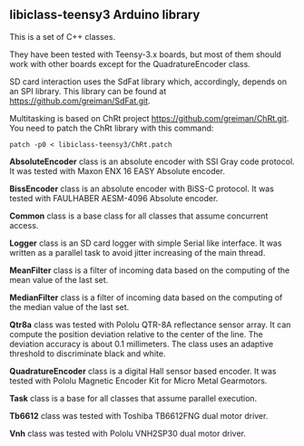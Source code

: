 ## libiclass-teensy3 Arduino library

This is a set of C++ classes.

They have been tested with Teensy-3.x boards, but most of them should work with
other boards except for the QuadratureEncoder class.

SD card interaction uses the SdFat library which, accordingly, depends on an SPI
library. This library can be found at https://github.com/greiman/SdFat.git.

Multitasking is based on ChRt project https://github.com/greiman/ChRt.git. You need
to patch the ChRt library with this command:

	patch -p0 < libiclass-teensy3/ChRt.patch

**AbsoluteEncoder** class is an absolute encoder with SSI Gray code protocol. It was
tested with Maxon ENX 16 EASY Absolute encoder.

**BissEncoder** class is an absolute encoder with BiSS-C protocol. It was tested with
FAULHABER AESM-4096 Absolute encoder.

**Common** class is a base class for all classes that assume concurrent access.

**Logger** class is an SD card logger with simple Serial like interface. It was written
as a parallel task to avoid jitter increasing of the main thread.

**MeanFilter** class is a filter of incoming data based on the computing of the mean
value of the last set.

**MedianFilter** class is a filter of incoming data based on the computing of the
median value of the last set.

**Qtr8a** class was tested with Pololu QTR-8A reflectance sensor array. It can compute
the position deviation relative to the center of the line. The deviation accuracy is about
0.1 millimeters. The class uses an adaptive threshold to discriminate black and white.

**QuadratureEncoder** class is a digital Hall sensor based encoder. It was tested with
Pololu Magnetic Encoder Kit for Micro Metal Gearmotors.

**Task** class is a base for all classes that assume parallel execution.

**Tb6612** class was tested with Toshiba TB6612FNG dual motor driver.

**Vnh** class was tested with Pololu VNH2SP30 dual motor driver.

